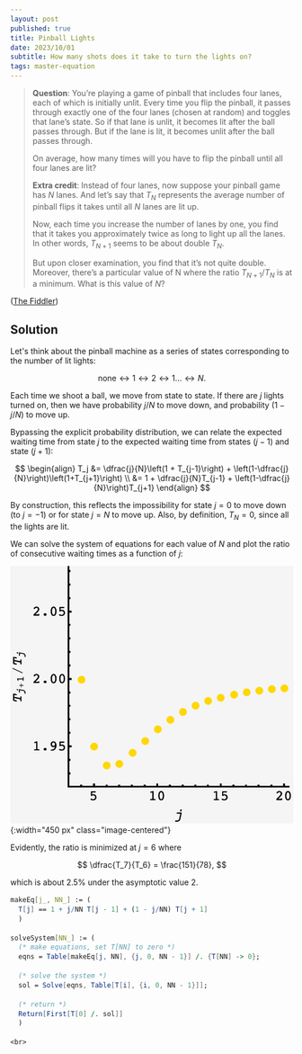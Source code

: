 ```yaml
---
layout: post
published: true
title: Pinball Lights
date: 2023/10/01
subtitle: How many shots does it take to turn the lights on?
tags: master-equation
---
```


>**Question**: You’re playing a game of pinball that includes four lanes, each of which is initially unlit. Every time you flip the pinball, it passes through exactly one of the four lanes (chosen at random) and toggles that lane’s state. So if that lane is unlit, it becomes lit after the ball passes through. But if the lane is lit, it becomes unlit after the ball passes through.
>
>On average, how many times will you have to flip the pinball until all four lanes are lit?
>
>**Extra credit**: Instead of four lanes, now suppose your pinball game has $N$ lanes. And let’s say that $T_N$ represents the average number of pinball flips it takes until all $N$ lanes are lit up.
>
>Now, each time you increase the number of lanes by one, you find that it takes you approximately twice as long to light up all the lanes. In other words, $T_{N+1}$ seems to be about double $T_N.$ 
>
>But upon closer examination, you find that it’s not quite double. Moreover, there’s a particular value of N where the ratio $T_{N+1}/T_N$ is at a minimum. What is this value of $N$?

<!--more-->

([The Fiddler](https://thefiddler.substack.com/p/can-you-light-up-the-pinball-machine))

## Solution

Let's think about the pinball machine as a series of states corresponding to the number of lit lights:

$$ \text{none} \leftrightarrow 1 \leftrightarrow 2 \leftrightarrow 1 \ldots \leftrightarrow N. $$

Each time we shoot a ball, we move from state to state. If there are $j$ lights turned on, then we have probability $j/N$ to move down, and probability $(1-j/N)$ to move up.

Bypassing the explicit probability distribution, we can relate the expected waiting time from state $j$ to the expected waiting time from states $(j-1)$ and state $(j+1)$:

$$ 
\begin{align}
  T_j &= \dfrac{j}{N}\left(1 + T_{j-1}\right)  + \left(1-\dfrac{j}{N}\right)\left(1+T_{j+1}\right) \\
      &= 1 + \dfrac{j}{N}T_{j-1}  + \left(1-\dfrac{j}{N}\right)T_{j+1}
\end{align}
$$

By construction, this reflects the impossibility for state $j=0$ to move down (to $j=-1$) or for state $j=N$ to move up. Also, by definition, $T_N = 0,$  since all the lights are lit.

We can solve the system of equations for each value of $N$ and plot the ratio of consecutive waiting times as a function of $j:$ 

![](/img/2023-10-01-pinball-plot.png){:width="450 px" class="image-centered"}

Evidently, the ratio is minimized at $j=6$ where 

$$ \dfrac{T_7}{T_6} = \frac{151}{78}, $$

which is about $2.5\%$ under the asymptotic value $2.$

```mathematica
makeEq[j_, NN_] := (
  T[j] == 1 + j/NN T[j - 1] + (1 - j/NN) T[j + 1]
  )

solveSystem[NN_] := (
  (* make equations, set T[NN] to zero *)
  eqns = Table[makeEq[j, NN], {j, 0, NN - 1}] /. {T[NN] -> 0};

  (* solve the system *)
  sol = Solve[eqns, Table[T[i], {i, 0, NN - 1}]];

  (* return *)
  Return[First[T[0] /. sol]]
  )

<br>
